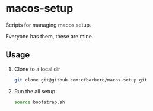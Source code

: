 # macos-setup
Scripts for managing macos setup.

Everyone has them, these are mine.

## Usage

1.  Clone to a local dir
    ```bash
    git clone git@github.com:cfbarbero/macos-setup.git
    ```

1.  Run the all setup
    ```bash
    source bootstrap.sh
    ```

